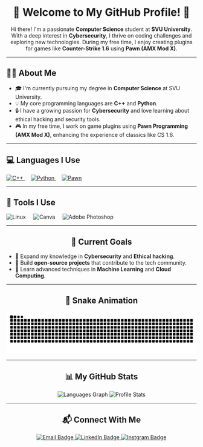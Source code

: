 <h1 align="center">🌟 Welcome to My GitHub Profile! 🌟</h1>

<p align="center">Hi there! I'm a passionate <strong>Computer Science</strong> student at <strong>SVU University</strong>. With a deep interest in <strong>Cybersecurity</strong>, I thrive on coding challenges and exploring new technologies. During my free time, I enjoy creating plugins for games like <strong>Counter-Strike 1.6</strong> using <strong>Pawn (AMX Mod X)</strong>.</p>

---

<h2 align="left">👨‍💻 About Me</h2>

<ul>
  <li>🎓 I'm currently pursuing my degree in <strong>Computer Science</strong> at SVU University.</li>
  <li>💡 My core programming languages are <strong>C++</strong> and <strong>Python</strong>.</li>
  <li>🔒 I have a growing passion for <strong>Cybersecurity</strong> and love learning about ethical hacking and security tools.</li>
  <li>🎮 In my free time, I work on game plugins using <strong>Pawn Programming (AMX Mod X)</strong>, enhancing the experience of classics like CS 1.6.</li>
</ul>

---

<h2 align="left">💻 Languages I Use</h2>

<div align="left">
  <a href="https://isocpp.org/" target="_blank">
    <img src="https://cdn.jsdelivr.net/gh/devicons/devicon/icons/cplusplus/cplusplus-original.svg" height="40" alt="C++" />
  </a>
  <img width="12" />
  <a href="https://www.python.org/" target="_blank">
    <img src="https://cdn.jsdelivr.net/gh/devicons/devicon/icons/python/python-original.svg" height="40" alt="Python" />
  </a>
  <img width="12" />
  <a href="https://wiki.alliedmods.net/Pawn_Tutorial" target="_blank">
    <img src="https://i.postimg.cc/kgqdRt17/Screenshot-2025-01-08-015015.png" height="40" alt="Pawn" />
  </a>
</div>

---

<h2 align="left">🔧 Tools I Use</h2>

<div align="left">
  <img src="https://skillicons.dev/icons?i=linux" height="40" alt="Linux" />
  <img width="12" />
  <img src="https://cdn.jsdelivr.net/gh/devicons/devicon/icons/canva/canva-original.svg" height="40" alt="Canva" />
  <img width="12" />
  <img src="https://cdn.simpleicons.org/adobephotoshop/31A8FF" height="40" alt="Adobe Photoshop" />
</div>

---

<h2 align="center">🎯 Current Goals</h2>

<ul>
  <li>📖 Expand my knowledge in <strong>Cybersecurity</strong> and <strong>Ethical hacking</strong>.</li>
  <li>🚀 Build <strong>open-source projects</strong> that contribute to the tech community.</li>
  <li>🌱 Learn advanced techniques in <strong>Machine Learning</strong> and <strong>Cloud Computing</strong>.</li>
</ul>

---

<h2 align="center">🐍 Snake Animation</h2>

<p align="center">
  <img src="https://raw.githubusercontent.com/Maxi7x/Maxi7x/output/snake.svg" alt="Snake animation" />
</p>

---

<h2 align="center">📊 My GitHub Stats</h2>

<div align="center">
  <img src="https://github-readme-stats.vercel.app/api/top-langs/?username=Maxi7x&hide_progress=true&theme=dark#gh-dark-mode-only" alt="Languages Graph" height="130">
  <img src="https://github-readme-stats.vercel.app/api?username=Maxi7x&show_icons=true&theme=dark#gh-dark-mode-only" alt="Profile Stats" height="130">
  <br />
</div>

---

<h2 align="center">📬 Connect With Me</h2>

<p align="center">
  <a href="mailto:maxiprok7@gmail.com" target="_blank">
    <img src="https://img.shields.io/badge/Email-D14836?style=for-the-badge&logo=gmail&logoColor=white" alt="Email Badge" />
  </a>
  <a href="https://www.linkedin.com/in/maxi-m7x/" target="_blank">
    <img src="https://img.shields.io/badge/LinkedIn-0077B5?style=for-the-badge&logo=linkedin&logoColor=white" alt="LinkedIn Badge" />
  </a>
  <a href="https://www.instagram.com/k.maxi_/" target="_blank">
    <img src="https://img.shields.io/badge/Instgram-1DA1F2?style=for-the-badge&logo=twitter&logoColor=white" alt="Instgram Badge" />
  </a>
</p>

